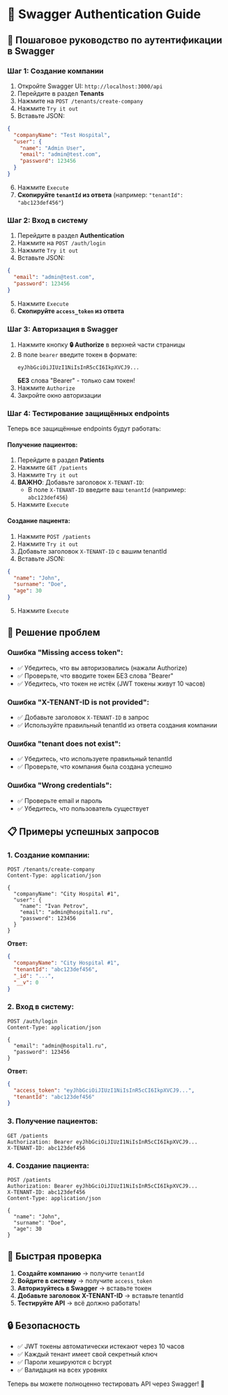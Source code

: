 # 🔐 Swagger Authentication Guide

## 🚀 Пошаговое руководство по аутентификации в Swagger

### **Шаг 1: Создание компании**

1. Откройте Swagger UI: `http://localhost:3000/api`
2. Перейдите в раздел **Tenants**
3. Нажмите на `POST /tenants/create-company`
4. Нажмите `Try it out`
5. Вставьте JSON:

```json
{
  "companyName": "Test Hospital",
  "user": {
    "name": "Admin User",
    "email": "admin@test.com",
    "password": 123456
  }
}
```

6. Нажмите `Execute`
7. **Скопируйте `tenantId` из ответа** (например: `"tenantId": "abc123def456"`)

### **Шаг 2: Вход в систему**

1. Перейдите в раздел **Authentication**
2. Нажмите на `POST /auth/login`
3. Нажмите `Try it out`
4. Вставьте JSON:

```json
{
  "email": "admin@test.com",
  "password": 123456
}
```

5. Нажмите `Execute`
6. **Скопируйте `access_token` из ответа**

### **Шаг 3: Авторизация в Swagger**

1. Нажмите кнопку **🔒 Authorize** в верхней части страницы
2. В поле `bearer` введите токен в формате:
   ```
   eyJhbGciOiJIUzI1NiIsInR5cCI6IkpXVCJ9...
   ```
   **БЕЗ** слова "Bearer" - только сам токен!
3. Нажмите `Authorize`
4. Закройте окно авторизации

### **Шаг 4: Тестирование защищённых endpoints**

Теперь все защищённые endpoints будут работать:

#### **Получение пациентов:**

1. Перейдите в раздел **Patients**
2. Нажмите `GET /patients`
3. Нажмите `Try it out`
4. **ВАЖНО**: Добавьте заголовок `X-TENANT-ID`:
   - В поле `X-TENANT-ID` введите ваш `tenantId` (например: `abc123def456`)
5. Нажмите `Execute`

#### **Создание пациента:**

1. Нажмите `POST /patients`
2. Нажмите `Try it out`
3. Добавьте заголовок `X-TENANT-ID` с вашим tenantId
4. Вставьте JSON:

```json
{
  "name": "John",
  "surname": "Doe",
  "age": 30
}
```

5. Нажмите `Execute`

## 🔧 Решение проблем

### **Ошибка "Missing access token":**

- ✅ Убедитесь, что вы авторизовались (нажали Authorize)
- ✅ Проверьте, что вводите токен БЕЗ слова "Bearer"
- ✅ Убедитесь, что токен не истёк (JWT токены живут 10 часов)

### **Ошибка "X-TENANT-ID is not provided":**

- ✅ Добавьте заголовок `X-TENANT-ID` в запрос
- ✅ Используйте правильный tenantId из ответа создания компании

### **Ошибка "tenant does not exist":**

- ✅ Убедитесь, что используете правильный tenantId
- ✅ Проверьте, что компания была создана успешно

### **Ошибка "Wrong credentials":**

- ✅ Проверьте email и пароль
- ✅ Убедитесь, что пользователь существует

## 📋 Примеры успешных запросов

### **1. Создание компании:**

```http
POST /tenants/create-company
Content-Type: application/json

{
  "companyName": "City Hospital #1",
  "user": {
    "name": "Ivan Petrov",
    "email": "admin@hospital1.ru",
    "password": 123456
  }
}
```

**Ответ:**

```json
{
  "companyName": "City Hospital #1",
  "tenantId": "abc123def456",
  "_id": "...",
  "__v": 0
}
```

### **2. Вход в систему:**

```http
POST /auth/login
Content-Type: application/json

{
  "email": "admin@hospital1.ru",
  "password": 123456
}
```

**Ответ:**

```json
{
  "access_token": "eyJhbGciOiJIUzI1NiIsInR5cCI6IkpXVCJ9...",
  "tenantId": "abc123def456"
}
```

### **3. Получение пациентов:**

```http
GET /patients
Authorization: Bearer eyJhbGciOiJIUzI1NiIsInR5cCI6IkpXVCJ9...
X-TENANT-ID: abc123def456
```

### **4. Создание пациента:**

```http
POST /patients
Authorization: Bearer eyJhbGciOiJIUzI1NiIsInR5cCI6IkpXVCJ9...
X-TENANT-ID: abc123def456
Content-Type: application/json

{
  "name": "John",
  "surname": "Doe",
  "age": 30
}
```

## 🎯 Быстрая проверка

1. **Создайте компанию** → получите `tenantId`
2. **Войдите в систему** → получите `access_token`
3. **Авторизуйтесь в Swagger** → вставьте токен
4. **Добавьте заголовок X-TENANT-ID** → вставьте tenantId
5. **Тестируйте API** → всё должно работать!

## 🔒 Безопасность

- ✅ JWT токены автоматически истекают через 10 часов
- ✅ Каждый тенант имеет свой секретный ключ
- ✅ Пароли хешируются с bcrypt
- ✅ Валидация на всех уровнях

Теперь вы можете полноценно тестировать API через Swagger! 🚀
